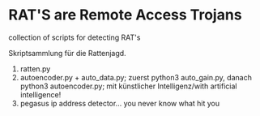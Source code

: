 # RAT'S are Remote Access Trojans  
collection of scripts for detecting RAT's  

Skriptsammlung für die Rattenjagd.  
1. ratten.py  
2. autoencoder.py + auto_data.py; zuerst python3 auto_gain.py, danach python3 autoencoder.py; mit künstlicher Intelligenz/with artificial intelligence! 
3. pegasus ip address detector... you never know what hit you
